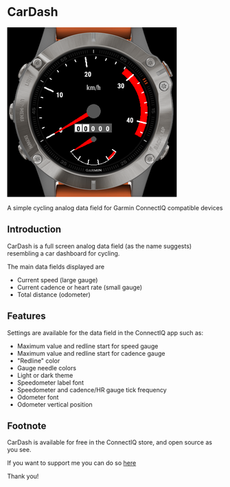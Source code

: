 # CarDash
![screenshot](https://github.com/rOzzy1987/CarDash/blob/main/resources/drawables/shot.png?raw=true)

A simple cycling analog data field for Garmin ConnectIQ compatible devices

## Introduction
CarDash is a full screen analog data field (as the name suggests) resembling a car dashboard for cycling.

The main data fields displayed are
- Current speed (large gauge)
- Current cadence or heart rate (small gauge)
- Total distance (odometer)

## Features
Settings are available for the data field in the ConnectIQ app such as:
- Maximum value and redline start for speed gauge
- Maximum value and redline start for cadence gauge
- "Redline" color
- Gauge needle colors
- Light or dark theme
- Speedometer label font
- Speedometer and cadence/HR gauge tick frequency
- Odometer font
- Odometer vertical position

## Footnote
CarDash is available for free in the ConnectIQ store, and open source as you see.

If you want to support me you can do so [here](https://revolut.me/mihlywer)

Thank you!
